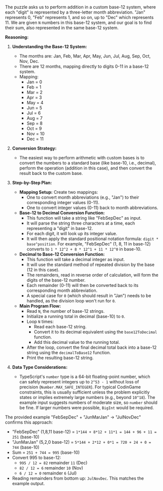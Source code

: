 The puzzle asks us to perform addition in a custom base-12 system, where each "digit" is represented by a three-letter month abbreviation. "Jan" represents 0, "Feb" represents 1, and so on, up to "Dec" which represents 11. We are given `N` numbers in this base-12 system, and our goal is to find their sum, also represented in the same base-12 system.

**Reasoning:**

1.  **Understanding the Base-12 System:**
    *   The months are: Jan, Feb, Mar, Apr, May, Jun, Jul, Aug, Sep, Oct, Nov, Dec.
    *   There are 12 months, mapping directly to digits 0-11 in a base-12 system.
    *   Mapping:
        *   Jan = 0
        *   Feb = 1
        *   Mar = 2
        *   Apr = 3
        *   May = 4
        *   Jun = 5
        *   Jul = 6
        *   Aug = 7
        *   Sep = 8
        *   Oct = 9
        *   Nov = 10
        *   Dec = 11

2.  **Conversion Strategy:**
    *   The easiest way to perform arithmetic with custom bases is to convert the numbers to a standard base (like base-10, i.e., decimal), perform the operation (addition in this case), and then convert the result back to the custom base.

3.  **Step-by-Step Plan:**
    *   **Mapping Setup:** Create two mappings:
        *   One to convert month abbreviations (e.g., "Jan") to their corresponding integer values (0-11).
        *   One to convert integer values (0-11) back to month abbreviations.
    *   **Base-12 to Decimal Conversion Function:**
        *   This function will take a string like "FebSepDec" as input.
        *   It will parse the string three characters at a time, each representing a "digit" in base-12.
        *   For each digit, it will look up its integer value.
        *   It will then apply the standard positional notation formula: `digit * base^position`. For example, "FebSepDec" (1, 8, 11 in base-12) converts to `1 * 12^2 + 8 * 12^1 + 11 * 12^0` in base-10.
    *   **Decimal to Base-12 Conversion Function:**
        *   This function will take a decimal integer as input.
        *   It will use the standard method of repeated division by the base (12 in this case).
        *   The remainders, read in reverse order of calculation, will form the digits of the base-12 number.
        *   Each remainder (0-11) will then be converted back to its corresponding month abbreviation.
        *   A special case for `0` (which should result in "Jan") needs to be handled, as the division loop won't run for `0`.
    *   **Main Program Flow:**
        *   Read `N`, the number of base-12 strings.
        *   Initialize a running total in decimal (base-10) to `0`.
        *   Loop `N` times:
            *   Read each base-12 string.
            *   Convert it to its decimal equivalent using the `base12ToDecimal` function.
            *   Add this decimal value to the running total.
        *   After the loop, convert the final decimal total back into a base-12 string using the `decimalToBase12` function.
        *   Print the resulting base-12 string.

4.  **Data Type Considerations:**
    *   TypeScript's `number` type is a 64-bit floating-point number, which can safely represent integers up to `2^53 - 1` without loss of precision (`Number.MAX_SAFE_INTEGER`). For typical CodinGame constraints, this is usually sufficient unless the problem explicitly states or implies extremely large numbers (e.g., beyond `10^18`). The example input suggests numbers of moderate size, so `number` should be fine. If larger numbers were possible, `BigInt` would be required.

The provided example "FebSepDec" + "JunMarJan" -> "JulNovDec" confirms this approach:
*   "FebSepDec" (1,8,11 base-12) = `1*144 + 8*12 + 11*1 = 144 + 96 + 11 = 251` (base-10)
*   "JunMarJan" (5,2,0 base-12) = `5*144 + 2*12 + 0*1 = 720 + 24 + 0 = 744` (base-10)
*   Sum = `251 + 744 = 995` (base-10)
*   Convert 995 to base-12:
    *   `995 / 12 = 82` remainder `11` (Dec)
    *   `82 / 12 = 6` remainder `10` (Nov)
    *   `6 / 12 = 0` remainder `6` (Jul)
*   Reading remainders from bottom up: `JulNovDec`. This matches the example output.
